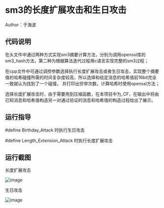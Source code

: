 # sm3的长度扩展攻击和生日攻击

Author：于海波

## 代码说明
  在头文件中通过两种方式实现sm3摘要计算方法，分别为调用openssl库的sm3_hash方法，第二种为根据算法迭代过程用c语言实现完整的sm3过程；
  
  在cpp文件中可通过调控参数选择执行长度扩展攻击或者生日攻击，实现整个摘要值的哈希碰撞所需的时间复杂度较高，所以选择和给定消息的哈希值前16bit完全一致就认为找到了一个碰撞，
并打印出穷举次数，计算哈希时使用openssl方法；

  选择长度扩展攻击时，由于需要用到压缩函数，在本项目中为_CF，在输出中将由已知消息和哈希值构造另一对通过验证的消息和哈希值的构造过程给出了展示。
  
## 运行指导
  #define Birthday_Attack 时执行生日攻击
  
  #define Length_Extension_Attack 时执行长度扩展攻击
  
## 运行截图
  长度扩展攻击
  
  ![image](https://github.com/HaiboYu02/img-storage/blob/main/pic1.png)
  
  生日攻击
  
  ![image](https://github.com/HaiboYu02/img-storage/blob/main/pic2.png)
  
